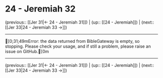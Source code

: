 # 24 - Jeremiah 32

(previous:: [[Jer 31|← 24 - Jeremiah 31]]) | (up:: [[24 - Jeremiah]]) | (next:: [[Jer 33|24 - Jeremiah 33 →]])

***
[0;31;49mError: the data returned from BibleGateway is empty, so stopping. Please check your usage, and if still a problem, please raise an issue on GitHub.[0m

***

(previous:: [[Jer 31|← 24 - Jeremiah 31]]) | (up:: [[24 - Jeremiah]]) | (next:: [[Jer 33|24 - Jeremiah 33 →]])

